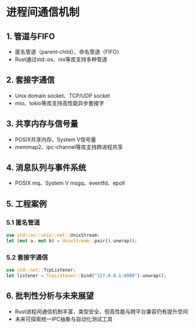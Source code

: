 # 进程间通信机制

## 1. 管道与FIFO

- 匿名管道（parent-child）、命名管道（FIFO）
- Rust通过std::os、nix等库支持多种管道

## 2. 套接字通信

- Unix domain socket、TCP/UDP socket
- mio、tokio等库支持高性能异步套接字

## 3. 共享内存与信号量

- POSIX共享内存、System V信号量
- memmap2、ipc-channel等库支持跨进程共享

## 4. 消息队列与事件系统

- POSIX mq、System V msgq、eventfd、epoll

## 5. 工程案例

### 5.1 匿名管道

```rust
use std::os::unix::net::UnixStream;
let (mut a, mut b) = UnixStream::pair().unwrap();
```

### 5.2 套接字通信

```rust
use std::net::TcpListener;
let listener = TcpListener::bind("127.0.0.1:8080").unwrap();
```

## 6. 批判性分析与未来展望

- Rust进程间通信机制丰富，类型安全，但高性能与跨平台兼容仍有提升空间
- 未来可探索统一IPC抽象与自动化测试工具
